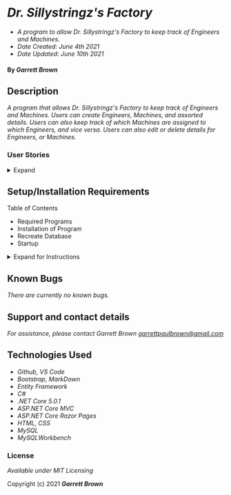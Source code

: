 # _Dr. Sillystringz's Factory_

 * _A program to allow Dr. Sillystringz's Factory to keep track of Engineers and Machines._
 * _Date Created: June 4th 2021_
 * _Date Updated: June 10th 2021_

#### By _**Garrett Brown**_

## Description
_A program that allows Dr. Sillystringz's Factory to keep track of Engineers and Machines. Users can create Engineers, Machines, and assorted details. Users can also keep track of which Machines are assigned to which Engineers, and vice versa. Users can also edit or delete details for Engineers, or Machines._

### User Stories

<details>
    <summary>Expand</summary>

#### User Stories
As the factory manager, I need to be able to see a list of all engineers, and I need to be able to see a list of all machines.
As the factory manager, I need to be able to select a engineer, see their details, and see a list of all machines that engineer is licensed to repair. I also need to be able to select a machine, see its details, and see a list of all engineers licensed to repair it.
As the factory manager, I need to add new engineers to our system when they are hired. I also need to add new machines to our system when they are installed.
As the factory manager, I should be able to add new machines even if no engineers are employed. I should also be able to add new engineers even if no machines are installed
As the factory manager, I need to be able to add or remove machines that a specific engineer is licensed to repair. I also need to be able to modify this relationship from the other side, and add or remove engineers from a specific machine.

</details>

## Setup/Installation Requirements
Table of Contents
* Required Programs
* Installation of Program
* Recreate Database
* Startup

<details>
    <summary>Expand for Instructions</summary>

### Required Programs
1. An internet browser.
2. Visual Code Studio (or another code editor).
3. .NET
4. MySQL
5. MySQLWorkbench


### Installation of Program
* _Open the terminal on your local machine and navigate to "Desktop."_
* _Clone "Factory.Solution"" with the following git command `git clone https://github.com/GBProductions/Factory.Solution.git_`
* _Navigate to the top level of the repository with the command `cd Factory.Solution`_
* _Navigate into "Factory" with git command `cd Factory`_


### Recreate Database

#### Instructions: `appsettings.json` Creation

1. Create a file in the root directory called `appsettings.json`. 
2. Add `appsettings.json` to `.gitignore`.
3. Insert the following code into `appsettings.json`:
    
``` 
{
    "ConnectionStrings": {
        "DefaultConnection": "Server=localhost;Port=3306;database=YOUR-DATABASE;uid=root;pwd=YOUR-PASSWORD;"
    }
}
```

4. Replace `YOUR-PASSWORD` with password you selected when installing MySQLWorkbench.
5. Replace `YOUR-DATABASE` with the name of your database.



### Startup
* Navigate to root directory in project.
* Restore project with git command `dotnet restore`
* Build project with git command `dotnet build`
* In the root directory, run `dotnet ef databse restore`
* In the root directory, run `dotnet ef databse update`
* To run program, run git command `dotnet run`
* In browser, navigate to http://localhost:5000 

</details>

## Known Bugs

_There are currently no known bugs._

## Support and contact details

_For assistance, please contact Garrett Brown <garrettpaulbrown@gmail.com>_

## Technologies Used

* _Github, VS Code_
* _Bootstrap, MarkDown_
* _Entity Framework_
* _C#_
* _.NET Core 5.0.1_
* _ASP.NET Core MVC_
* _ASP.NET Core Razor Pages_
* _HTML, CSS_
* _MySQL_
* _MySQLWorkbench_


### License

*Available under MIT Licensing*

Copyright (c) 2021 **_Garrett Brown_**

